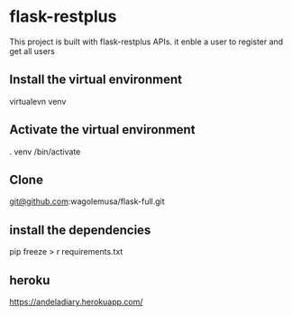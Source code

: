 # flask-restplus
This project is built with flask-restplus APIs. it enble a user to register and get all users

## Install the virtual environment 
 virtualevn venv
## Activate the virtual environment 
. venv /bin/activate
## Clone 
 git@github.com:wagolemusa/flask-full.git
## install the dependencies 
 pip freeze > r requirements.txt
##  heroku
https://andeladiary.herokuapp.com/
